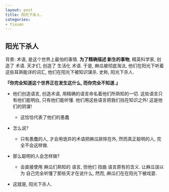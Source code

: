 ```yaml
---
layout: post
title: 阳光下杀人.
categories:
- Yixuan
---
```



## 阳光下杀人

背景: 术语, 是这个世界上最怕的事情. **为了精确描述 新生的事物**, 精英科学家, 创造了 术语. 天才们, 创造了 生活化 术语. 于是, 麻瓜被彻底淘汰, 他们在阳光下听着这些耳熟能详的词汇, 他们在阳光下被知识谋杀. 史称, 阳光下杀人.

**『你完全知道这个世界正在发生这什么, 而你完全不知道.』**

- 他们创造语言, 创造术语, 用精确的语言命名着他们所熟知的一切. 这些语言只有他们能明白, 只有他们能听懂. 他们用这些语言把我们挡在知识之外! 这是他们的阴谋!

  - 这恰恰代表了他们的愚蠢

- 怎么说?

  - 只有愚蠢的人, 才会用诡异的术语把麻瓜排除在外, 然而真正聪明的人, 完全不会这样做.

- 那么聪明的人会怎样做?

  - 会直接使用 麻瓜们熟知的 语言, 但他们 扭曲 语言原有的含义. 让麻瓜误以为 自己完全听懂了那些天才在说什么, 然而, 麻瓜们在在阳光下被戏耍.

- 这就是, 阳光下杀人.
